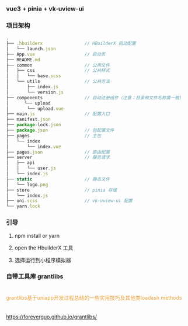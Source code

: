 ### vue3 + pinia + vk-uview-ui

### 项目架构

```js
.
├── .hbuilderx                // HBuilderX 启动配置
│   └── launch.json
├── App.vue                   // 启动页
├── README.md
├── common                    // 公用文件
│   ├── css                   // 公共样式
│   │   └── base.scss
│   └── utils                 // 公共方法
│       ├── index.js
│       └── version.js
├── components                // 自动注册组件（注意：目录和文件名称需一致）
│      └── upload
│       └── upload.vue
├── main.js                   // 配置入口
├── manifest.json
├── package-lock.json
├── package.json              // 包配置文件
├── pages                     // 主包
│   └── index
│       └── index.vue
├── pages.json                // 路由配置
├── server                    // 服务请求
│   ├── api
│   │   └── user.js
│   └── index.js
├── static                    // 静态文件
│   └── logo.png
├── store                     // pinia 存储
│   └── index.js
├── uni.scss                  // vk-uview-ui 配置
└── yarn.lock

```

### 引导
 
 1. npm install or yarn

 2. open the HbuilderX 工具

 3. 选择运行到小程序模拟器

### 自带工具库 grantlibs

<div style="color: #E6A23C; fontSize: 18px; padding: 20px 0">
  grantlibs基于uniapp开发过程总结的一些实用技巧及其他类loadash methods
</div>

 <https://foreverguo.github.io/grantlibs/>


